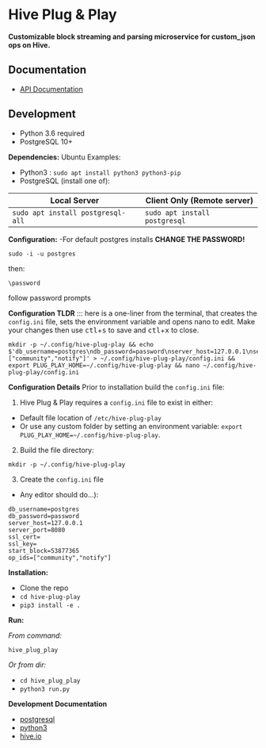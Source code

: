 # Hive Plug & Play

**Customizable block streaming and parsing microservice for custom_json ops on Hive.**


## Documentation

- [API Documentation](/docs/api/api.md)

## Development

- Python 3.6 required
- PostgreSQL 10+

**Dependencies:**
Ubuntu Examples:
- Python3 : `sudo apt install python3 python3-pip`
- PostgreSQL (install one of):

| Local Server  | Client Only (Remote server) |
| ------------- | ------------- |
| ```sudo apt install postgresql-all```  | ```sudo apt install postgresql```  |

**Configuration:**
-For default postgres installs **CHANGE THE PASSWORD!**
```
sudo -i -u postgres
```
then:
```
\password
```
follow password prompts

**Configuration TLDR** ::: here is a one-liner from the terminal, that creates the `config.ini` file, sets the environment variable and opens nano to edit. Make your changes then use <kbd>ctl</kbd>+<kbd>s</kbd> to save and <kbd>ctl</kbd>+<kbd>x</kbd> to close.
```
mkdir -p ~/.config/hive-plug-play && echo $'db_username=postgres\ndb_password=password\nserver_host=127.0.0.1\nserver_port=8080\nssl_cert=\nssl_key=\nstart_block=53877365\nop_ids=["community","notify"]' > ~/.config/hive-plug-play/config.ini && export PLUG_PLAY_HOME=~/.config/hive-plug-play && nano ~/.config/hive-plug-play/config.ini
```

**Configuration Details**
Prior to installation build the `config.ini` file: 

1. Hive Plug & Play requires a `config.ini` file to exist in either:
  - Default file location of `/etc/hive-plug-play` 
  - Or use any custom folder by setting an environment variable: `export PLUG_PLAY_HOME=~/.config/hive-plug-play`.
2. Build the file directory:
```
mkdir -p ~/.config/hive-plug-play
```
3. Create the `config.ini` file 
  - Any editor should do...):
```
db_username=postgres
db_password=password
server_host=127.0.0.1
server_port=8080
ssl_cert=
ssl_key=
start_block=53877365
op_ids=["community","notify"]
```
**Installation:**

- Clone the repo
- `cd hive-plug-play`
- `pip3 install -e .`

**Run:**

*From command:*

`hive_plug_play`

*Or from dir:*

- `cd hive_plug_play`
- `python3 run.py`

**Development Documentation**

- [postgresql](https://www.postgresql.org/docs/)
- [python3](https://docs.python.org/3/)
- [hive.io](https://developers.hive.io/)
